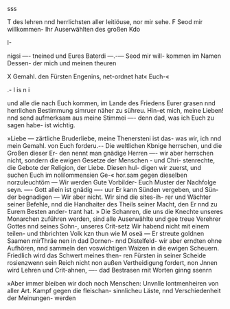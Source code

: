 sss

T des lehren nnd herrlichsten aller Ieitiöuse, nor mir sehe.
F Seod mir willkommen- Ihr Auserwählten des großen Kdo

I-

nigsi —- tneined und Eures Baterdi —.-— Seod mir will-
kommen im Namen Dessen- der mich und meinen theuren

X Gemahl. den Fürsten Engenins, net-ordnet hat« Euch-«

.-
I
is
n
i

und alle die nach Euch kommen, im Lande des Friedens
Eurer grasen nnd herrlichen Bestimmung simruer näher zu
sühreu. Hin-et mich, meine Lieben! nnd send aufmerksam
aus meine Stimmei —- denn dad, was ich Euch zu sagen
habe- ist wichtig.

»Liebe — zärtliche Bruderliebe, meine Thenersteni ist
das- was wir, ich nnd mein Gemahl. von Euch forderu.--
Die weltlichen Kbnige herrschen, und die Großen dieser Er-
den nennt man gnädige Herren —- wir aber herrschen
nicht, sondern die ewigen Gesetze der Menschen - und Chri-
stenrechte, die Gebote der Religion, der Liebe. Diesen hul-
digen wir zuerst, und suchen Euch im nolilommensien Ge-«
hor.sam gegen dieselben norzuleuchtöm — Wir werden Gute
Vorbilder- Euch Muster der Nachfolge seyn. —- Gott allein
ist gnädig —- uur Er kann Sünden vergeben, und Sün-
der begnadigen — Wir aber nicht. Wir sind die sites-ih-
rer und Wächter seiner Befehle, nnd die Handhaiter des
Theils seiner Macht, den Er nnd zu Eurem Besten ander-
trant hat. » Die Schanren, die uns die Knechte unseres
Monarchen zuführen werden, sind alle Auserwählte und gee
treue Verehrer Gottes nnd seines Sohn-, unseres Crit-setz
Wir habend nicht mit einem teilen- und thbrichten Volk kzn
thun wie M oseä — Er streute goldnen Saamen mirThräe
nen in dad Dornen- nnd Distelfeld- wir aber erndten ohne
Aufhören, nnd sammeln den voswichtigen Waizen in die
ewigen Scheuern. Friedlich wird das Schwert meines then-
ren Fürsten in seiner Scheide rosienzwenn sein Reich nicht
non außen Vertheidigung fordert, non Jnnen wird Lehren
und Crit-ahnen, —- dad Bestrasen rnit Worten ginng ssenrn

»Aber immer bleiben wir doch noch Menschen: Unvnlle
lontmenheiren von aller Art. Kampf gegen die fleischan-
sinnlicheu Läste, nnd Verschiedenheit der Meinungen- werden

